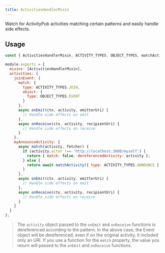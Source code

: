 ```yaml
---
title: ActivitiesHandlerMixin
---
```


Watch for ActivityPub activities matching certain patterns and easily handle side effects.

## Usage

```js
const { ActivitiesHandlerMixin, ACTIVITY_TYPES, OBJECT_TYPES, matchActivity } = require('@semapps/activitypub');

module.exports = {
  mixins: [ActivitiesHandlerMixin],
  activities: {
    joinEvent: {
      match: {
        type: ACTIVITY_TYPES.JOIN,
        object: {
          type: OBJECT_TYPES.EVENT
        }
      },
      async onEmit(ctx, activity, emitterUri) {
        // Handle side effects on emit
      },
      async onReceive(ctx, activity, recipientUri) {
        // Handle side effects on receive
      }
    },
    myAnnounceActivity: {
      async match(activity, fetcher) {
        if (activity.actor !== 'http://localhost:3000/myself') {
          return { match: false, dereferencedActivity: activity };
        } else {
          return await matchActivity({ type: ACTIVITY_TYPES.ANNOUNCE }, activity, fetcher);
        }
      },
      async onEmit(ctx, activity, emitterUri) {
        // Handle side effects on emit
      },
      async onReceive(ctx, activity, recipientUri) {
        // Handle side effects on receive
      }
    }
  }
};
```

> The `activity` object passed to the `onEmit` and `onReceive` functions is dereferenced according to the pattern. In the above case, the Event object will be dereferenced, even if on the original activity, it included only an URI. If you use a function for the `match` property, the value you return will passed to the `onEmit` and `onReceive` functions.
